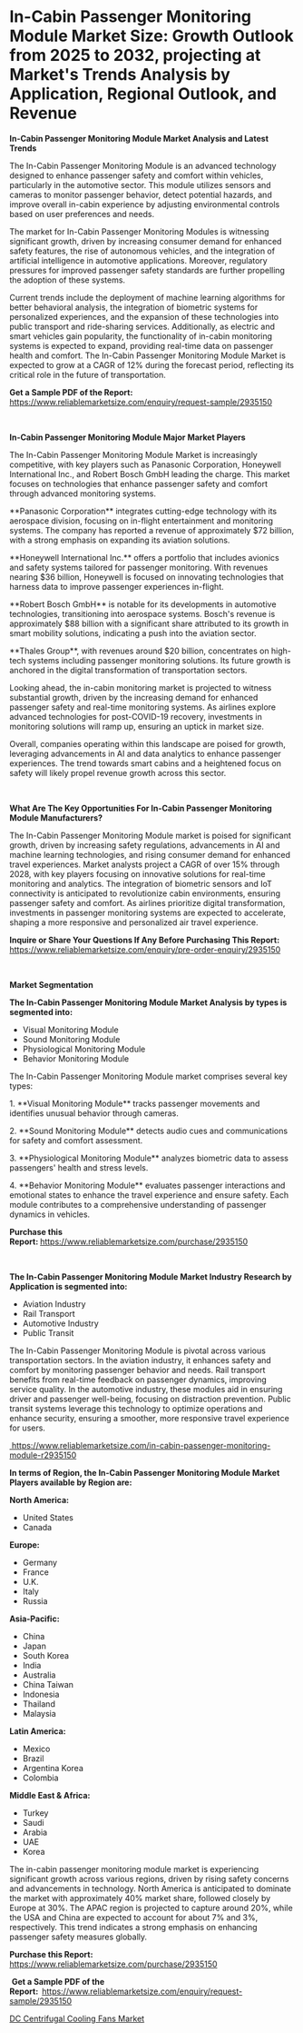 <p><h1>In-Cabin Passenger Monitoring Module Market Size: Growth Outlook from 2025 to 2032, projecting at Market's Trends Analysis by Application, Regional Outlook, and Revenue</h1></p><p><strong>In-Cabin Passenger Monitoring Module Market Analysis and Latest Trends</strong></p>
<p><p>The In-Cabin Passenger Monitoring Module is an advanced technology designed to enhance passenger safety and comfort within vehicles, particularly in the automotive sector. This module utilizes sensors and cameras to monitor passenger behavior, detect potential hazards, and improve overall in-cabin experience by adjusting environmental controls based on user preferences and needs. </p><p>The market for In-Cabin Passenger Monitoring Modules is witnessing significant growth, driven by increasing consumer demand for enhanced safety features, the rise of autonomous vehicles, and the integration of artificial intelligence in automotive applications. Moreover, regulatory pressures for improved passenger safety standards are further propelling the adoption of these systems.  </p><p>Current trends include the deployment of machine learning algorithms for better behavioral analysis, the integration of biometric systems for personalized experiences, and the expansion of these technologies into public transport and ride-sharing services. Additionally, as electric and smart vehicles gain popularity, the functionality of in-cabin monitoring systems is expected to expand, providing real-time data on passenger health and comfort. The In-Cabin Passenger Monitoring Module Market is expected to grow at a CAGR of 12% during the forecast period, reflecting its critical role in the future of transportation.</p></p>
<p><strong>Get a Sample PDF of the Report:&nbsp;</strong> <a href="https://www.reliablemarketsize.com/enquiry/request-sample/2935150?utm_campaign=3512&utm_medium=2&utm_source=Github&utm_content=ia&utm_term=14032025&utm_id=in-cabin-passenger-monitoring-module">https://www.reliablemarketsize.com/enquiry/request-sample/2935150</a></p>
<p>&nbsp;</p>
<p><strong>In-Cabin Passenger Monitoring Module Major Market Players</strong></p>
<p><p>The In-Cabin Passenger Monitoring Module Market is increasingly competitive, with key players such as Panasonic Corporation, Honeywell International Inc., and Robert Bosch GmbH leading the charge. This market focuses on technologies that enhance passenger safety and comfort through advanced monitoring systems.</p><p>**Panasonic Corporation** integrates cutting-edge technology with its aerospace division, focusing on in-flight entertainment and monitoring systems. The company has reported a revenue of approximately $72 billion, with a strong emphasis on expanding its aviation solutions.</p><p>**Honeywell International Inc.** offers a portfolio that includes avionics and safety systems tailored for passenger monitoring. With revenues nearing $36 billion, Honeywell is focused on innovating technologies that harness data to improve passenger experiences in-flight.</p><p>**Robert Bosch GmbH** is notable for its developments in automotive technologies, transitioning into aerospace systems. Bosch's revenue is approximately $88 billion with a significant share attributed to its growth in smart mobility solutions, indicating a push into the aviation sector.</p><p>**Thales Group**, with revenues around $20 billion, concentrates on high-tech systems including passenger monitoring solutions. Its future growth is anchored in the digital transformation of transportation sectors.</p><p>Looking ahead, the in-cabin monitoring market is projected to witness substantial growth, driven by the increasing demand for enhanced passenger safety and real-time monitoring systems. As airlines explore advanced technologies for post-COVID-19 recovery, investments in monitoring solutions will ramp up, ensuring an uptick in market size.</p><p>Overall, companies operating within this landscape are poised for growth, leveraging advancements in AI and data analytics to enhance passenger experiences. The trend towards smart cabins and a heightened focus on safety will likely propel revenue growth across this sector.</p></p>
<p>&nbsp;</p>
<p><strong>What Are The Key Opportunities For In-Cabin Passenger Monitoring Module Manufacturers?</strong></p>
<p><p>The In-Cabin Passenger Monitoring Module market is poised for significant growth, driven by increasing safety regulations, advancements in AI and machine learning technologies, and rising consumer demand for enhanced travel experiences. Market analysts project a CAGR of over 15% through 2028, with key players focusing on innovative solutions for real-time monitoring and analytics. The integration of biometric sensors and IoT connectivity is anticipated to revolutionize cabin environments, ensuring passenger safety and comfort. As airlines prioritize digital transformation, investments in passenger monitoring systems are expected to accelerate, shaping a more responsive and personalized air travel experience.</p></p>
<p><strong>Inquire or Share Your Questions If Any Before Purchasing This Report:</strong> <a href="https://www.reliablemarketsize.com/enquiry/pre-order-enquiry/2935150?utm_campaign=3512&utm_medium=2&utm_source=Github&utm_content=ia&utm_term=14032025&utm_id=in-cabin-passenger-monitoring-module">https://www.reliablemarketsize.com/enquiry/pre-order-enquiry/2935150</a></p>
<p>&nbsp;</p>
<p><strong>Market Segmentation</strong></p>
<p><strong>The In-Cabin Passenger Monitoring Module Market Analysis by types is segmented into:</strong></p>
<p><ul><li>Visual Monitoring Module</li><li>Sound Monitoring Module</li><li>Physiological Monitoring Module</li><li>Behavior Monitoring Module</li></ul></p>
<p><p>The In-Cabin Passenger Monitoring Module market comprises several key types: </p><p>1. **Visual Monitoring Module** tracks passenger movements and identifies unusual behavior through cameras.</p><p>2. **Sound Monitoring Module** detects audio cues and communications for safety and comfort assessment.</p><p>3. **Physiological Monitoring Module** analyzes biometric data to assess passengers' health and stress levels.</p><p>4. **Behavior Monitoring Module** evaluates passenger interactions and emotional states to enhance the travel experience and ensure safety. Each module contributes to a comprehensive understanding of passenger dynamics in vehicles.</p></p>
<p><strong>Purchase this Report:&nbsp;</strong><a href="https://www.reliablemarketsize.com/purchase/2935150?utm_campaign=3512&utm_medium=2&utm_source=Github&utm_content=ia&utm_term=14032025&utm_id=in-cabin-passenger-monitoring-module">https://www.reliablemarketsize.com/purchase/2935150</a></p>
<p>&nbsp;</p>
<p><strong>The In-Cabin Passenger Monitoring Module Market Industry Research by Application is segmented into:</strong></p>
<p><ul><li>Aviation Industry</li><li>Rail Transport</li><li>Automotive Industry</li><li>Public Transit</li></ul></p>
<p><p>The In-Cabin Passenger Monitoring Module is pivotal across various transportation sectors. In the aviation industry, it enhances safety and comfort by monitoring passenger behavior and needs. Rail transport benefits from real-time feedback on passenger dynamics, improving service quality. In the automotive industry, these modules aid in ensuring driver and passenger well-being, focusing on distraction prevention. Public transit systems leverage this technology to optimize operations and enhance security, ensuring a smoother, more responsive travel experience for users.</p></p>
<p><a href="https://www.reliablemarketsize.com/in-cabin-passenger-monitoring-module-r2935150?utm_campaign=3512&utm_medium=2&utm_source=Github&utm_content=ia&utm_term=14032025&utm_id=in-cabin-passenger-monitoring-module">&nbsp;https://www.reliablemarketsize.com/in-cabin-passenger-monitoring-module-r2935150</a></p>
<p><strong>In terms of Region, the In-Cabin Passenger Monitoring Module Market Players available by Region are:</strong></p>
<p>
    <p> <strong> North America: </strong>
        <ul>
            <li>United States</li>
            <li>Canada</li>
        </ul>
        </p> 
    <p> <strong> Europe: </strong>
        <ul>
            <li>Germany</li>
            <li>France</li>
            <li>U.K.</li>
            <li>Italy</li>
            <li>Russia</li>
        </ul>
        </p> 
    <p> <strong> Asia-Pacific: </strong>
        <ul>
            <li>China</li>
            <li>Japan</li>
            <li>South Korea</li>
            <li>India</li>
            <li>Australia</li>
            <li>China Taiwan</li>
            <li>Indonesia</li>
            <li>Thailand</li>
            <li>Malaysia</li>
        </ul>
        </p> 
    <p> <strong> Latin America: </strong>
        <ul>
            <li>Mexico</li>
            <li>Brazil</li>
            <li>Argentina Korea</li>
            <li>Colombia</li>
        </ul>
        </p> 
    <p> <strong> Middle East & Africa: </strong>
        <ul>
            <li>Turkey</li>
            <li>Saudi</li>
            <li>Arabia</li>
            <li>UAE</li>
            <li>Korea</li>
        </ul>
    </p>
    </p>
<p><p>The in-cabin passenger monitoring module market is experiencing significant growth across various regions, driven by rising safety concerns and advancements in technology. North America is anticipated to dominate the market with approximately 40% market share, followed closely by Europe at 30%. The APAC region is projected to capture around 20%, while the USA and China are expected to account for about 7% and 3%, respectively. This trend indicates a strong emphasis on enhancing passenger safety measures globally.</p></p>
<p><strong>Purchase this Report: </strong><a href="https://www.reliablemarketsize.com/purchase/2935150?utm_campaign=3512&utm_medium=2&utm_source=Github&utm_content=ia&utm_term=14032025&utm_id=in-cabin-passenger-monitoring-module">https://www.reliablemarketsize.com/purchase/2935150</a></p>
<p>&nbsp;<strong>Get a Sample PDF of the Report:&nbsp;&nbsp;</strong><a href="https://www.reliablemarketsize.com/enquiry/request-sample/2935150?utm_campaign=3512&utm_medium=2&utm_source=Github&utm_content=ia&utm_term=14032025&utm_id=in-cabin-passenger-monitoring-module">https://www.reliablemarketsize.com/enquiry/request-sample/2935150</a></p>
<p><strong></strong></p>
<p><p><a href="https://github.com/iquiseeboli/Market-Research-Report-List-1/blob/main/dc-centrifugal-cooling-fans-market.md?utm_campaign=3512&utm_medium=2&utm_source=Github&utm_content=ia&utm_term=14032025&utm_id=in-cabin-passenger-monitoring-module">DC Centrifugal Cooling Fans Market</a></p></p>